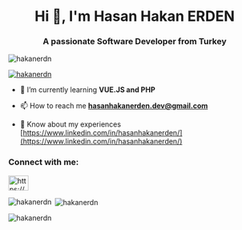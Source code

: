 <h1 align="center">Hi 👋, I'm Hasan Hakan ERDEN</h1>
<h3 align="center">A passionate Software Developer from Turkey</h3>

<p align="left"> <img src="https://komarev.com/ghpvc/?username=hakanerdn&label=Profile%20views&color=0e75b6&style=flat" alt="hakanerdn" /> </p>

<p align="left"> <a href="https://github.com/ryo-ma/github-profile-trophy"><img src="https://github-profile-trophy.vercel.app/?username=hakanerdn" alt="hakanerdn" /></a> </p>

- 🌱 I’m currently learning **VUE.JS and PHP**

- 📫 How to reach me **hasanhakanerden.dev@gmail.com**

- 📄 Know about my experiences [https://www.linkedin.com/in/hasanhakanerden/](https://www.linkedin.com/in/hasanhakanerden/)

<h3 align="left">Connect with me:</h3>
<p align="left">
<a href="https://linkedin.com/in/https://www.linkedin.com/in/hasanhakanerden/" target="blank"><img align="center" src="https://raw.githubusercontent.com/rahuldkjain/github-profile-readme-generator/master/src/images/icons/Social/linked-in-alt.svg" alt="https://www.linkedin.com/in/hasanhakanerden/" height="30" width="40" /></a>
</p>

<p><img align="left" src="https://github-readme-stats.vercel.app/api/top-langs?username=hakanerdn&show_icons=true&locale=en&layout=compact" alt="hakanerdn" /></p>

<p>&nbsp;<img align="center" src="https://github-readme-stats.vercel.app/api?username=hakanerdn&show_icons=true&theme=dark&locale=en" alt="hakanerdn" /></p>

<p><img align="center" src="https://github-readme-streak-stats.herokuapp.com/?user=hakanerdn&" alt="hakanerdn" /></p>
